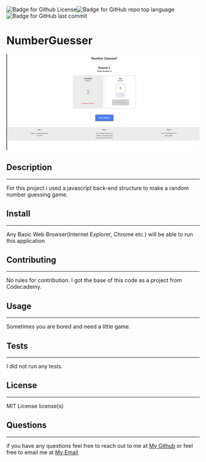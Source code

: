![Badge for Github License](https://img.shields.io/github/license/tylerdahl123/NumberGuesser)![Badge for GitHub repo top language](https://img.shields.io/github/languages/top/tylerdahl123/NumberGuesser?style=flat&logo=appveyor) ![Badge for GitHub last commit](https://img.shields.io/github/last-commit/tylerdahl123/NumberGuesser?style=flat&logo=appveyor) 

# NumberGuesser
![Screenshot](screenshots/mainPage.png)

## Description
 ---
 
 For this project i used a javascript back-end structure to make a random number guessing game.
## Install 
---

 Any Basic Web Browser(Internet Explorer, Chrome etc.) will be able to run this application 
## Contributing 
---

 No rules for contribution. I got the base of this code as a project from Codecademy.
## Usage 
---

 Sometimes you are bored and need a little game. 
## Tests
---

 I did not run any tests. 
## License 
---

 MIT License license(s) 
## Questions 
---

  if you have any questions feel free to reach out to me at [My Github](https://github.com/tylerdahl123) or feel free to email me at [My Email](dahlgren15@gmail.com) 
